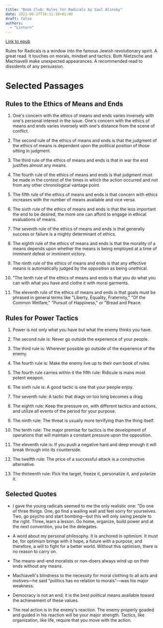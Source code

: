 ```yaml
---
title: "Book Club: Rules for Radicals by Saul Alinsky"
date: 2021-06-27T16:11:10+01:00
draft: false
authors: 
  - "Lintorn"
---
```


[Link to epub](/books/rules_for_radicals.epub)

Rules for Radicals is a window into the famous Jewish revolutionary spirit. A great read. It touches on morals, 
mindset and tactics. Both Nietzsche and Machiavelli make unexpected appearances. A recommended read to dissidents of 
any persuasion.

# Selected Passages

## Rules to the Ethics of Means and Ends

1. One's concern with the ethics of means and ends varies inversely with one's personal interest in the issue. One's 
   concern with the ethics of means and ends varies inversely with one's distance from the scene of conflict.

2. The second rule of the ethics of means and ends is that the judgment of the ethics of means is dependent upon the 
political position of those sitting in judgment.

3. The third rule of the ethics of means and ends is that in war the end justifies almost any means.
 
4. The fourth rule of the ethics of means and ends is that judgment must be made in the context of the times in which 
the action occurred and not from any other chronological vantage point.

5. The fifth rule of the ethics of means and ends is that concern with ethics increases with the number of means 
available and vice versa.

6. The sixth rule of the ethics of means and ends is that the less important the end to be desired, the more one can 
afford to engage in ethical evaluations of means.

7. The seventh rule of the ethics of means and ends is that generally success or failure is a mighty determinant of 
ethics.

8. The eighth rule of the ethics of means and ends is that the morality of a means depends upon whether the means 
is being employed at a time of imminent defeat or imminent victory.

9. The ninth rule of the ethics of means and ends is that any effective means is automatically judged by the opposition 
as being unethical.

10. “The tenth rule of the ethics of means and ends is that you do what you can with what you have and clothe it with 
moral garments.

11. The eleventh rule of the ethics of means and ends is that goals must be phrased in general terms like "Liberty, 
Equality, Fraternity," "Of the Common Welfare," "Pursuit of Happiness," or "Bread and Peace.

## Rules for Power Tactics

1. Power is not only what you have but what the enemy thinks you have.

2. The second rule is: Never go outside the experience of your people.

3. The third rule is: Wherever possible go outside of the experience of the enemy.

4. The fourth rule is: Make the enemy live up to their own book of rules.

5. The fourth rule carries within it the fifth rule: Ridicule is mans most potent weapon.

6. The sixth rule is: A good tactic is one that your people enjoy.

7. The seventh rule: A tactic that drags on too long becomes a drag.

8. The eighth rule: Keep the pressure on, with different tactics and actions, and utilize all events of the period for your purpose.

9. The ninth rule: The threat is usually more terrifying than the thing itself.

10. The tenth rule: The major premise for tactics is the development of operations that will maintain a constant pressure upon the opposition.

11. The eleventh rule is: If you push a negative hard and deep enough it will break through into its counterside.

12. The twelfth rule: The price of a successful attack is a constructive alternative.

13. The thirteenth rule: Pick the target, freeze it, personalize it, and polarize it.

## Selected Quotes

* I gave the young radicals seemed to me the only realistic one: "Do one of three things. One, go find a wailing wall 
  and feel sorry for yourselves. Two, go psycho and start bombing—but this will only swing people to the right. 
  Three, learn a lesson. Go home, organize, build power and at the next convention, you be the delegates.
  
* A word about my personal philosophy. It is anchored in optimism. It must be, for optimism brings with it hope, a 
  future with a purpose, and therefore, a will to fight for a better world. Without this optimism, there is no reason 
  to carry on.

* The means-and-end moralists or non-doers always wind up on their ends without any means.

* Machiavelli's blindness to the necessity for moral clothing to all acts and motives—he said "politics has no relation 
  to morals"—was his major weakness.
  
* Democracy is not an end; it is the best political means available toward the achievement of these values.

* The real action is in the enemy's reaction.
  The enemy properly goaded and guided in his reaction will be your major strength.
  Tactics, like organization, like life, require that you move with the action.